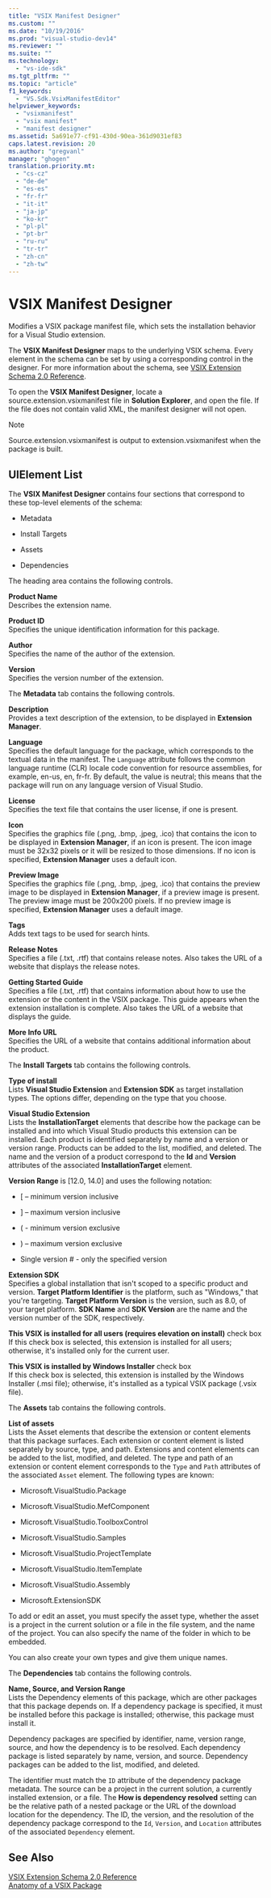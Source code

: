 ```yaml
---
title: "VSIX Manifest Designer"
ms.custom: ""
ms.date: "10/19/2016"
ms.prod: "visual-studio-dev14"
ms.reviewer: ""
ms.suite: ""
ms.technology: 
  - "vs-ide-sdk"
ms.tgt_pltfrm: ""
ms.topic: "article"
f1_keywords: 
  - "VS.Sdk.VsixManifestEditor"
helpviewer_keywords: 
  - "vsixmanifest"
  - "vsix manifest"
  - "manifest designer"
ms.assetid: 5a691e77-cf91-430d-90ea-361d9031ef83
caps.latest.revision: 20
ms.author: "gregvanl"
manager: "ghogen"
translation.priority.mt: 
  - "cs-cz"
  - "de-de"
  - "es-es"
  - "fr-fr"
  - "it-it"
  - "ja-jp"
  - "ko-kr"
  - "pl-pl"
  - "pt-br"
  - "ru-ru"
  - "tr-tr"
  - "zh-cn"
  - "zh-tw"
---
```

# VSIX Manifest Designer
Modifies a VSIX package manifest file, which sets the installation behavior for a Visual Studio extension.  
  
 The **VSIX Manifest Designer** maps to the underlying VSIX schema. Every element in the schema can be set by using a corresponding control in the designer. For more information about the schema, see [VSIX Extension Schema 2.0 Reference](../extensibility/vsix-extension-schema-2.0-reference.md).  
  
 To open the **VSIX Manifest Designer**, locate a source.extension.vsixmanifest file in **Solution Explorer**, and open the file. If the file does not contain valid XML, the manifest designer will not open.  
  
> [!NOTE]
>  Source.extension.vsixmanifest is output to extension.vsixmanifest when the package is built.  
  
## UIElement List  
 The **VSIX Manifest Designer** contains four sections that correspond to these top-level elements of the schema:  
  
-   Metadata  
  
-   Install Targets  
  
-   Assets  
  
-   Dependencies  
  
 The heading area contains the following controls.  
  
 **Product Name**  
 Describes the extension name.  
  
 **Product ID**  
 Specifies the unique identification information for this package.  
  
 **Author**  
 Specifies the name of the author of the extension.  
  
 **Version**  
 Specifies the version number of the extension.  
  
 The **Metadata** tab contains the following controls.  
  
 **Description**  
 Provides a text description of the extension, to be displayed in **Extension Manager**.  
  
 **Language**  
 Specifies the default language for the package, which corresponds to the textual data in the manifest. The `Language` attribute follows the common language runtime (CLR) locale code convention for resource assemblies, for example, en-us, en, fr-fr. By default, the value is neutral; this means that the package will run on any language version of Visual Studio.  
  
 **License**  
 Specifies the text file that contains the user license, if one is present.  
  
 **Icon**  
 Specifies the graphics file (.png, .bmp, .jpeg, .ico) that contains the icon to be displayed in **Extension Manager**, if an icon is present. The icon image must be 32x32 pixels or it will be resized to those dimensions. If no icon is specified, **Extension Manager** uses a default icon.  
  
 **Preview Image**  
 Specifies the graphics file (.png, .bmp, .jpeg, .ico) that contains the preview image to be displayed in **Extension Manager**, if a preview image is present. The preview image must be 200x200 pixels. If no preview image is specified, **Extension Manager** uses a default image.  
  
 **Tags**  
 Adds text tags to be used for search hints.  
  
 **Release Notes**  
 Specifies a file (.txt, .rtf) that contains release notes. Also takes the URL of a website that displays the release notes.  
  
 **Getting Started Guide**  
 Specifies a file (.txt, .rtf) that contains information about how to use the extension or the content in the VSIX package. This guide appears when the extension installation is complete. Also takes the URL of a website that displays the guide.  
  
 **More Info URL**  
 Specifies the URL of a website that contains additional information about the product.  
  
 The **Install Targets** tab contains the following controls.  
  
 **Type of install**  
 Lists **Visual Studio Extension** and **Extension SDK** as target installation types. The options differ, depending on the type that you choose.  
  
 **Visual Studio Extension**  
 Lists the **InstallationTarget** elements that describe how the package can be installed and into which Visual Studio products this extension can be installed. Each product is identified separately by name and a version or version range.  Products can be added to the list, modified, and deleted. The name and the version of a product correspond to the **Id** and **Version** attributes of the associated **InstallationTarget** element.  
  
 **Version Range** is [12.0, 14.0] and uses the following notation:  
  
-   [ – minimum version inclusive  
  
-   ] – maximum version inclusive  
  
-   ( - minimum version exclusive  
  
-   ) – maximum version exclusive  
  
-   Single version # - only the specified version  
  
 **Extension SDK**  
 Specifies a global installation that isn't scoped to a specific product and version. **Target Platform Identifier** is the platform, such as "Windows," that you're targeting. **Target Platform Version** is the version, such as 8.0, of your target platform. **SDK Name** and **SDK Version** are the name and the version number of the SDK, respectively.  
  
 **This VSIX is installed for all users (requires elevation on install)** check box  
 If this check box is selected, this extension is installed for all users; otherwise, it's installed only for the current user.  
  
 **This VSIX is installed by Windows Installer** check box  
 If this check box is selected, this extension is installed by the Windows Installer (.msi file); otherwise, it's installed as a typical VSIX package (.vsix file).  
  
 The **Assets** tab contains the following controls.  
  
 **List of assets**  
 Lists the Asset elements that describe the extension or content elements that this package surfaces. Each extension or content element is listed separately by source, type, and path. Extensions and content elements can be added to the list, modified, and deleted. The type and path of an extension or content element corresponds to the `Type` and `Path` attributes of the associated `Asset` element. The following types are known:  
  
-   Microsoft.VisualStudio.Package  
  
-   Microsoft.VisualStudio.MefComponent  
  
-   Microsoft.VisualStudio.ToolboxControl  
  
-   Microsoft.VisualStudio.Samples  
  
-   Microsoft.VisualStudio.ProjectTemplate  
  
-   Microsoft.VisualStudio.ItemTemplate  
  
-   Microsoft.VisualStudio.Assembly  
  
-   Microsoft.ExtensionSDK  
  
 To add or edit an asset, you must specify the asset type, whether the asset is a project in the current solution or a file in the file system, and the name of the project. You can also specify the name of the folder in which to be embedded.  
  
 You can also create your own types and give them unique names.  
  
 The **Dependencies** tab contains the following controls.  
  
 **Name, Source, and Version Range**  
 Lists the Dependency elements of this package, which are other packages that this package depends on. If a dependency package is specified, it must be installed before this package is installed; otherwise, this package must install it.  
  
 Dependency packages are specified by identifier, name, version range, source, and how the dependency is to be resolved. Each dependency package is listed separately by name, version, and source. Dependency packages can be added to the list, modified, and deleted.  
  
 The identifier must match the `ID` attribute of the dependency package metadata. The source can be a project in the current solution, a currently installed extension, or a file. The **How is dependency resolved** setting can be the relative path of a nested package or the URL of the download location for the dependency. The ID, the version, and the resolution of the dependency package correspond to the `Id`, `Version`, and `Location` attributes of the associated `Dependency` element.  
  
## See Also  
 [VSIX Extension Schema 2.0 Reference](../extensibility/vsix-extension-schema-2.0-reference.md)   
 [Anatomy of a VSIX Package](../extensibility/anatomy-of-a-vsix-package.md)